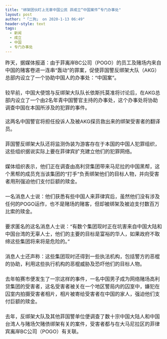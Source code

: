 ```yaml
---
title: "绑架团伙盯上无辜中国公民 菲成立“中国案件”专门办事处"
layout: post
author: "「二狗」 on 2020-1-13 06:49"
header-style: text
tags:
  - 新闻
  - 成立
  - 中国
  - 专门办事处
---
```


<head></head>
<body>
 <font size="3">昨天，据媒体报道：由于菲离岸BC公司（POGO）的员工及赌场内来自中国的赌客卷进一连串“轰动”的罪案，促使菲国警反绑架大队（AKG）总部内设立了一个协助中国人的办事处：“中国案”。<br> 　　<br> 较早前，中国大使馆与反绑架大队队长依斯托莫准将讨论后，在AKG总部内设立了一个由2名年青中国警官主持的办事处，这个办事处将协助调查中国在本国所涉及的犯罪的事件。<br> <br> 这两名中国警官将担任投诉人及被AKG探员救出来的绑架受害者的翻译员。<br> 　　<br> 菲国警反绑架大队还将监测伪装为游客存在于本国的中国人犯罪组织，这些组织据说实际上要在菲律宾扩充建立他们的犯罪网络。<br> 　　<br> 媒体组织表示，他们正在调查由高利贷集团带来马尼拉的中国黑帮，这个黑帮的成员充当该集团的“打手”负责绑架他们的目标人物，并向受害者用刑强迫他们支付巨额的赎金。<br> 　　<br> 一名消息人士说：他们获悉有些中国人来菲律宾后，虽然他们没有涉及任何的POGO运作，也不是赌场的赌客，但却被绑架及被迫支付数百万比索的赎金。<br> 　　<br> 要求匿名的这名消息人士说：“有数个集团现时正在坑害来自中国大陆和中国台湾的无辜人士，他们的主要的目标是富裕的华人，如果政府不取缔这些集团将来将是危险的。”<br> 　　<br> 消息人士还声称：这些集团现时还得到一些执法机构，包括警方的恶棍的协助，利用这些执行机构的恶棍威胁及恐吓他们的目标人物。<br> 　　<br> 去年帕赛市便发生了一宗这样的事件，一名中国男子成为网络赌场高利贷集团的受害者，这名受害者被关在一个地区警局内的囚室中，嫌犯在囚室内拍摄受害者相片，相片被寄给受害者在中国的家人，强迫他们支付巨额的赎金。<br> 　　<br> 去年，反绑架大队及其他菲国警单位便调查了数十宗中国大陆人和中国台湾人与赌场欠赌债绑架有关的案件，受害者都与在大马尼拉区的菲律宾离岸BC公司（POGO）有关联。</font>
 <br> 
 <br>
</body>


